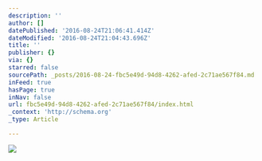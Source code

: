 ```yaml
---
description: ''
author: []
datePublished: '2016-08-24T21:06:41.414Z'
dateModified: '2016-08-24T21:04:43.696Z'
title: ''
publisher: {}
via: {}
starred: false
sourcePath: _posts/2016-08-24-fbc5e49d-94d8-4262-afed-2c71ae567f84.md
inFeed: true
hasPage: true
inNav: false
url: fbc5e49d-94d8-4262-afed-2c71ae567f84/index.html
_context: 'http://schema.org'
_type: Article

---
```

![](https://the-grid-user-content.s3-us-west-2.amazonaws.com/f14ef361-48e4-472d-9314-19625616fe46.jpg)